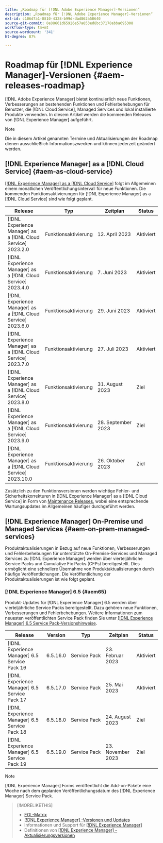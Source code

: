 ```yaml
---
title: „Roadmap für [!DNL Adobe Experience Manager]-Versionen“
description: „Roadmap für [!DNL Adobe Experience Manager]-Versionen“
exl-id: c106d7a1-8810-4328-b99d-dad862a50640
source-git-commit: 0e08661d65926e57a853ed8bc37170abba695308
workflow-type: tm+mt
source-wordcount: '341'
ht-degree: 87%

---
```


# Roadmap für [!DNL Experience Manager]-Versionen {#aem-releases-roadmap}

[!DNL Adobe Experience Manager] bietet kontinuierlich neue Funktionen, Verbesserungen an bestehenden Funktionen und Fehlerbehebungen für Benutzer, die [!DNL Cloud Service], Managed Services und lokal installierte Produkte verwenden. In diesem Artikel werden die kommenden Releases von [!DNL Experience Manager] aufgeführt.

>[!NOTE]
>
>Die in diesem Artikel genannten Termine und Aktualisierungen der Roadmap dienen ausschließlich Informationszwecken und können jederzeit geändert werden.

## [!DNL Experience Manager] as a [!DNL Cloud Service] {#aem-as-cloud-service}

[[!DNL Experience Manager] as a [!DNL Cloud Service]](https://experienceleague.adobe.com/docs/experience-manager-cloud-service/content/release-notes/home.html?lang=de) folgt im Allgemeinen einem monatlichen Veröffentlichungsintervall für neue Funktionen. Die kommenden Funktionsaktivierungen für [!DNL Experience Manager] as a [!DNL Cloud Service] sind wie folgt geplant.

| Release | Typ | Zeitplan | Status |
|---|---|---|---|
| [!DNL Experience Manager] as a [!DNL Cloud Service] 2023.2.0 | Funktionsaktivierung | 12. April 2023 | Aktiviert |
| [!DNL Experience Manager] as a [!DNL Cloud Service] 2023.4.0 | Funktionsaktivierung | 7. Juni 2023 | Aktiviert |
| [!DNL Experience Manager] as a [!DNL Cloud Service] 2023.6.0 | Funktionsaktivierung | 29. Juni 2023 | Aktiviert |
| [!DNL Experience Manager] as a [!DNL Cloud Service] 2023.7.0 | Funktionsaktivierung | 27. Juli 2023 | Aktiviert |
| [!DNL Experience Manager] as a [!DNL Cloud Service] 2023.8.0 | Funktionsaktivierung | 31. August 2023 | Ziel |
| [!DNL Experience Manager] as a [!DNL Cloud Service] 2023.9.0 | Funktionsaktivierung | 28. September 2023 | Ziel |
| [!DNL Experience Manager] as a [!DNL Cloud Service] 2023.10.0 | Funktionsaktivierung | 26. Oktober 2023 | Ziel |

Zusätzlich zu den Funktionsversionen werden wichtige Fehler- und Sicherheitskorrekturen in [!DNL Experience Manager] as a [!DNL Cloud Service] in Form von [Maintenance Releases](https://experienceleague.adobe.com/docs/experience-manager-cloud-service/content/release-notes/maintenance/latest.html), wobei eine entsprechende Wartungsupdates im Allgemeinen häufiger durchgeführt werden.

## [!DNL Experience Manager] On-Premise und Managed Services {#aem-on-prem-managed-services}

Produktaktualisierungen in Bezug auf neue Funktionen, Verbesserungen und Fehlerbehebungen für unterstützte On-Premise-Services und Managed Services zu [!DNL Experience Manager] werden über vierteljährliche Service Packs und Cumulative Fix Packs (CFPs) bereitgestellt. Dies ermöglicht eine schnellere Übernahme von Produktaktualisierungen durch häufige Veröffentlichungen. Die Veröffentlichung der Produktaktualisierungen ist wie folgt geplant.

### [!DNL Experience Manager] 6.5 {#aem65}

Produkt-Updates für [!DNL Experience Manager] 6.5 werden über vierteljährliche Service Packs bereitgestellt. Dazu gehören neue Funktionen, Verbesserungen und Fehlerbehebungen. Weitere Informationen zum neuesten veröffentlichten Service Pack finden Sie unter [[!DNL Experience Manager] 6.5 Service Pack-Versionshinweise](https://experienceleague.adobe.com/docs/experience-manager-65/release-notes/release-notes.html?lang=de).

| Release | Version | Typ | Zeitplan | Status |
|---|---|---|---|---|
| [!DNL Experience Manager] 6.5 Service Pack 16 | 6.5.16.0 | Service Pack | 23. Februar 2023 | Aktiviert |
| [!DNL Experience Manager] 6.5 Service Pack 17 | 6.5.17.0 | Service Pack | 25. Mai 2023 | Aktiviert |
| [!DNL Experience Manager] 6.5 Service Pack 18 | 6.5.18.0 | Service Pack | 24. August 2023 | Ziel |
| [!DNL Experience Manager] 6.5 Service Pack 19 | 6.5.19.0 | Service Pack | 23. November 2023 | Ziel |

>[!NOTE]
>
>[!DNL Experience Manager] Forms veröffentlicht die Add-on-Pakete eine Woche nach dem geplanten Veröffentlichungsdatum des [!DNL Experience Manager] Service Pack.

>[!MORELIKETHIS]
>
>* [EOL-Matrix](https://helpx.adobe.com/de/support/programs/eol-matrix.html)
>* [[!DNL Experience Manager] -Versionen und Updates](https://experienceleague.adobe.com/docs/experience-manager-release-information/aem-release-updates/aem-releases-updates.html?lang=de)
>* Informationen und Support für [[!DNL Experience Manager] ](https://experienceleague.adobe.com/docs/experience-manager-cloud-service.html?lang=de)
>* Definitionen von [[!DNL Experience Manager] -Aktualisierungsversionen](/help/using/update-release-vehicle-definitions.md)
